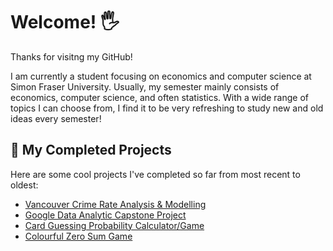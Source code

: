 # Welcome! 🖐️ 
Thanks for visitng my GitHub!

I am currently a student focusing on economics and computer science at Simon Fraser University. Usually, my semester mainly consists of economics, computer science, and often statistics. With a wide range of topics I can choose from, I find it to be very refreshing to study new and old ideas every semester!

## 📌 My Completed Projects
Here are some cool projects I've completed so far from most recent to oldest:

-  [Vancouver Crime Rate Analysis & Modelling](https://github.com/haydenmai/van-crime-census)
-  [Google Data Analytic Capstone Project](https://github.com/haydenmai/Google-Data-Analytics-Project)
-  [Card Guessing Probability Calculator/Game](https://github.com/haydenmai/Card-Probability-Calculator)
-  [Colourful Zero Sum Game](https://github.com/haydenmai/Colourful-Zero-Sum)




